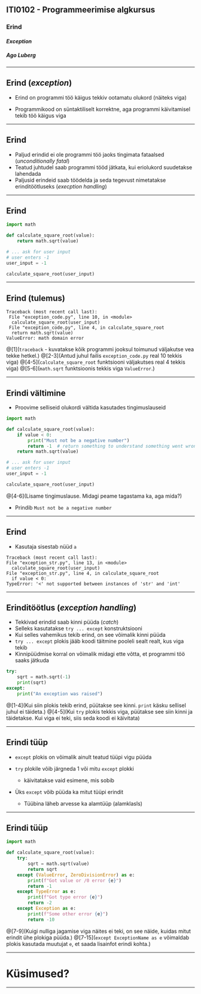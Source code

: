 ## ITI0102 - Programmeerimise algkursus
### Erind
#### _Exception_
##### Ago Luberg

---


## Erind (_exception_)

- Erind on programmi töö käigus tekkiv ootamatu olukord (näiteks viga)

- Programmikood on süntaktiliselt korrektne, aga programmi käivitamisel tekib töö käigus viga

---

## Erind

- Paljud erindid ei ole programmi töö jaoks tingimata fataalsed (_unconditionally fatal_)
- Teatud juhtudel saab programmi tööd jätkata, kui eriolukord suudetakse lahendada
- Paljusid erindeid saab töödelda ja seda tegevust nimetatakse erinditöötluseks (_execption handling_)

---

## Erind

```python
import math

def calculate_square_root(value):
    return math.sqrt(value)

# ... ask for user input
# user enters -1
user_input = -1

calculate_square_root(user_input)
```

---

## Erind (tulemus)

```text
Traceback (most recent call last):
 File "exception_code.py", line 10, in <module>
  calculate_square_root(user_input)
 File "exception_code.py", line 4, in calculate_square_root
  return math.sqrt(value)
ValueError: math domain error
```

@[1](`traceback` - kuvatakse kõik programmi jooksul toimunud väljakutse vea tekke hetkel.)
@[2-3](Antud juhul failis `exception_code.py` real 10 tekkis viga)
@[4-5](`calculate_square_root` funktsiooni väljakutses real 4 tekkis viga)
@[5-6](`math.sqrt` funktsioonis tekkis viga `ValueError`.)

---

## Erindi vältimine

- Proovime selliseid olukordi vältida kasutades tingimuslauseid

```python
import math

def calculate_square_root(value):
    if value < 0:
        print("Must not be a negative number")
        return -1  # return something to understand something went wrong
    return math.sqrt(value)

# ... ask for user input
# user enters -1
user_input = -1

calculate_square_root(user_input)
```
@[4-6](Lisame tingimuslause. Midagi peame tagastama ka, aga mida?)

- Prindib `Must not be a negative number`

---

## Erind

- Kasutaja sisestab nüüd `a`

```text
Traceback (most recent call last):
File "exception_str.py", line 13, in <module>
  calculate_square_root(user_input)
File "exception_str.py", line 4, in calculate_square_root
  if value < 0:
TypeError: '<' not supported between instances of 'str' and 'int'
```
---

## Erinditöötlus (_exception handling_)

- Tekkivad erindid saab kinni püüda (_catch_)
- Selleks kasutatakse `try ... except` konstruktsiooni
- Kui selles vahemikus tekib erind, on see võimalik kinni püüda
- `try ... except` plokis jääb koodi täitmine pooleli sealt realt, kus viga tekib
- Kinnipüüdmise korral on võimalik midagi ette võtta, et programmi töö saaks jätkuda

```python
try:
    sqrt = math.sqrt(-1)
    print(sqrt)
except:
    print("An exception was raised")
```
@[1-4](Kui siin plokis tekib erind, püütakse see kinni. `print` käsku sellisel juhul ei täideta.)
@[4-5](Kui `try` plokis tekkis viga, püütakse see siin kinni ja täidetakse. Kui viga ei teki, siis seda koodi ei käivitata)

---

## Erindi tüüp

- `except` plokis on võimalik ainult teatud tüüpi vigu püüda
- `try` plokile võib järgneda 1 või mitu `except` plokki

  - käivitatakse vaid esimene, mis sobib
  
- Üks `except` võib püüda ka mitut tüüpi erindit
  - Tüübina läheb arvesse ka alamtüüp (alamklasls)
 
---

## Erindi tüüp

```python
import math

def calculate_square_root(value):
    try:
        sqrt = math.sqrt(value)
        return sqrt
    except (ValueError, ZeroDivisionError) as e:
        print(f"Got value or /0 error {e}")
        return -1
    except TypeError as e:
        print(f"Got type error {e}")
        return -2
    except Exception as e:
        print(f"Some other error {e}")
        return -10
```

@[7-9](Kuigi nulliga jagamise viga näites ei teki, on see näide, kuidas mitut erindit ühe plokiga püüda.)
@[7-15](`except ExceptionName as e` võimaldab plokis kasutada muutujat `e`, et saada lisainfot erindi kohta.)

---

# Küsimused?

---
